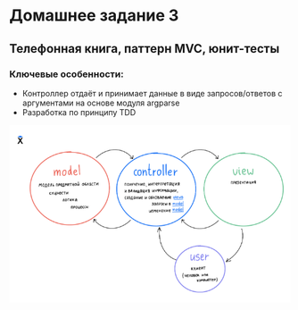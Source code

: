 # Домашнее задание 3
## Телефонная книга, паттерн MVC, юнит-тесты
### Ключевые особенности:
- Контроллер отдаёт и принимает данные в виде запросов/ответов с аргументами на основе модуля argparse
- Разработка по принципу TDD

![img.png](img.png)

